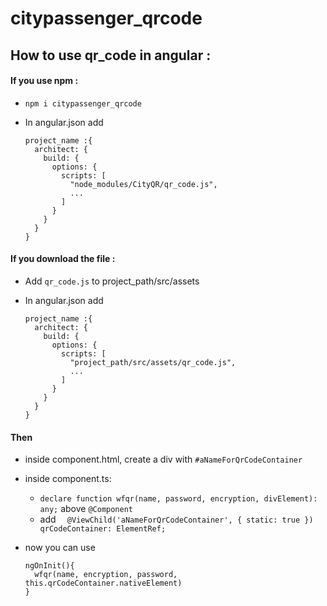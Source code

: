 # citypassenger_qrcode

## How to use qr_code in angular :

#### If you use npm :

- `npm i citypassenger_qrcode`
- In angular.json add 

  ```
  project_name :{ 
    architect: { 
      build: { 
        options: { 
          scripts: [
            "node_modules/CityQR/qr_code.js",
            ...
          ] 
        }
      }
    }
  }
  ```

#### If you download the file :

- Add `qr_code.js` to project_path/src/assets
- In angular.json add 

  ```
  project_name :{ 
    architect: { 
      build: { 
        options: { 
          scripts: [
            "project_path/src/assets/qr_code.js",
            ...
          ] 
        }
      }
    }
  }
  ```
#### Then


- inside component.html, create a div with `#aNameForQrCodeContainer`

- inside component.ts:
  - `declare function wfqr(name, password, encryption, divElement): any;` above `@Component`
  - add `  @ViewChild('aNameForQrCodeContainer', { static: true }) qrCodeContainer: ElementRef;`
  
- now you can use

  ```
  ngOnInit(){  
    wfqr(name, encryption, password, this.qrCodeContainer.nativeElement)  
  }
  ```
